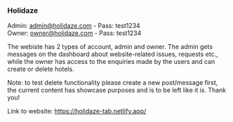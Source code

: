 <h3>Holidaze</h3> 

Admin: admin@holidaze.com - Pass: test1234 <br />
Owner: owner@holidaze.com - Pass: test1234

The webiste has 2 types of account, admin and owner. The admin gets messages on the dashboard about website-related issues, requests etc., while the owner has access to the enquiries made by the users and can create or delete hotels.

Note: to test delete functionality please create a new post/message first, the current content has showcase purposes and is to be left like it is. 
Thank you!

Link to website:
https://holidaze-tab.netlify.app/
